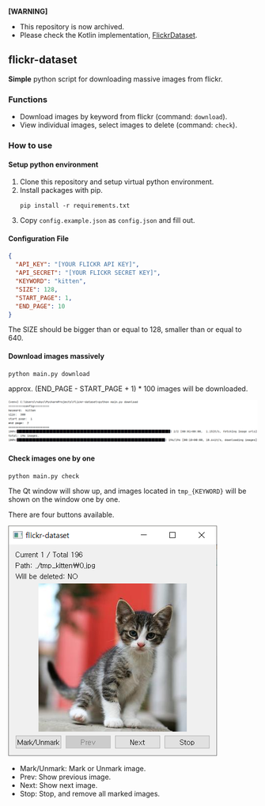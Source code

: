 **[WARNING]**

- This repository is now archived.
- Please check the Kotlin implementation, [FlickrDataset](https://github.com/rubycho/FlickrDataset/).

## flickr-dataset

**Simple** python script for downloading massive images from flickr.

### Functions

- Download images by keyword from flickr (command: `download`).
- View individual images, select images to delete (command: `check`).

### How to use

#### Setup python environment

1. Clone this repository and setup virtual python environment.
1. Install packages with pip.
    ```
    pip install -r requirements.txt
    ```
1. Copy `config.example.json` as `config.json` and fill out.

#### Configuration File

```json
{
  "API_KEY": "[YOUR FLICKR API KEY]",
  "API_SECRET": "[YOUR FLICKR SECRET KEY]",
  "KEYWORD": "kitten",
  "SIZE": 128,
  "START_PAGE": 1,
  "END_PAGE": 10
}
```

The SIZE should be bigger than or equal to 128,
smaller than or equal to 640.

#### Download images massively

```
python main.py download
```

approx. (END_PAGE - START_PAGE + 1) * 100 images will be downloaded.

![](.github/download.PNG)

#### Check images one by one

```
python main.py check
```

The Qt window will show up,
and images located in `tmp_{KEYWORD}` will be shown on the window one by one.

There are four buttons available.

![](.github/check.PNG)

- Mark/Unmark: Mark or Unmark image.
- Prev: Show previous image.
- Next: Show next image.
- Stop: Stop, and remove all marked images.
